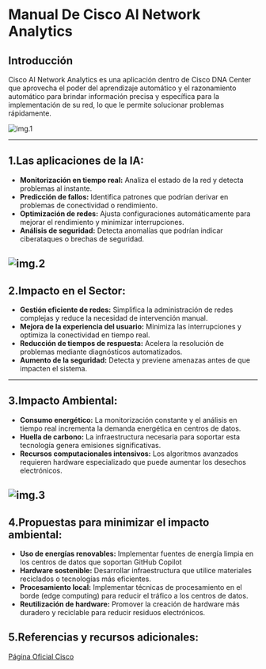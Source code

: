 # Manual De Cisco Al Network Analytics 

## Introducción 
Cisco AI Network Analytics es una aplicación dentro de Cisco DNA Center que aprovecha el poder del aprendizaje automático y el razonamiento automático para brindar información precisa y específica para la implementación de su red, lo que le permite solucionar problemas rápidamente. 

![img.1](https://www.cisco.com/c/dam/en/us/td/i/400001-500000/430001-440000/438001-439000/438909.jpg)


---

## 1.Las aplicaciones de la IA: 
- **Monitorización en tiempo real:** Analiza el estado de la red y detecta problemas al instante. 
- **Predicción de fallos:** Identifica patrones que podrían derivar en problemas de conectividad o rendimiento.
- **Optimización de redes:** Ajusta configuraciones automáticamente para mejorar el rendimiento y minimizar interrupciones.  
- **Análisis de seguridad:** Detecta anomalías que podrían indicar ciberataques o brechas de seguridad.

![img.2](https://storage.googleapis.com/blogs-images-new/ciscoblogs/1/5cf80e763aeab.jpg)
---

## 2.Impacto en el Sector:

- **Gestión eficiente de redes:** Simplifica la administración de redes complejas y reduce la necesidad de intervención manual.
- **Mejora de la experiencia del usuario:** Minimiza las interrupciones y optimiza la conectividad en tiempo real.  
- **Reducción de tiempos de respuesta:** Acelera la resolución de problemas mediante diagnósticos automatizados.  
- **Aumento de la seguridad:** Detecta y previene amenazas antes de que impacten el sistema.  

---

## 3.Impacto Ambiental: 

- **Consumo energético:** La monitorización constante y el análisis en tiempo real incrementa la demanda energética en centros de datos.
- **Huella de carbono:** La infraestructura necesaria para soportar esta tecnología genera emisiones significativas.
- **Recursos computacionales intensivos:** Los algoritmos avanzados requieren hardware especializado que puede aumentar los desechos electrónicos.

![img.3](https://imagenes.elpais.com/resizer/v2/I7U7JLXREBE6LDCKYGDMG3VWZI.png?auth=05d6732190eb1c9b7873e6cac34b16654880c41f2ba991764a07d389f6a5fd1e&width=828)
---

## 4.Propuestas para minimizar el impacto ambiental: 

- **Uso de energías renovables:** Implementar fuentes de energía limpia en los centros de datos que soportan GitHub Copilot
- **Hardware sostenible:** Desarrollar infraestructura que utilice materiales reciclados o tecnologías más eficientes.
- **Procesamiento local:** Implementar técnicas de procesamiento en el borde (edge computing) para reducir el tráfico a los centros de datos.
- **Reutilización de hardware:** Promover la creación de hardware más duradero y reciclable para reducir residuos electrónicos. 

## 5.Referencias y recursos adicionales: 
[Página Oficial Cisco](https://www.cisco.com/c/en/us/td/docs/cloud-systems-management/network-automation-and-management/dna-center-assurance/2-3-5/b_cisco_dna_assurance_2_3_5_ug/b_cisco_dna_assurance_2_3_3_ug_chapter_010.html)

